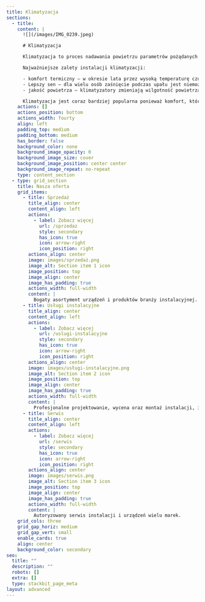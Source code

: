 ```yaml
---
title: Klimatyzacja
sections:
  - title:
    content: |
      ![](/images/IMG_0239.jpeg)

      # Klimatyzacja

      Klimatyzacja to proces nadawania powietrzu parametrów pożądanych ze względów higienicznych. W przeciwieństwie do wentylacji klimatyzacja nie ma na celu wymieniać powietrza w pomieszczeniu z zewnętrznym, tylko zmieniać jego właściwości.

      Najważniejsze zalety instalacji klimatyzacji:

      - komfort termiczny – w okresie lata przez wysoką temperaturę czujemy się gorzej oraz jesteśmy mniej wydajni. Dzięki klimatyzacji możemy zarówno wypocząć oraz pracować efektywniej.
      - Lepszy sen – dla wielu osób zaśnięcie podczas upału jest niemożliwe. Według badań naukowych optymalna temperatura do snu to 18-21o W cieplejsze dni jest to nie do osiągnięcia bez klimatyzacji.
      - jakość powietrza – klimatyzatory zmieniają wilgotność powietrza oraz mogą być wyposażone w filtry, które usuwają zanieczyszczenia.

      Klimatyzacja jest coraz bardziej popularna ponieważ komfort, który zapewnia jest niesamowity. Przez zjawisko globalnego ocieplenia z roku na rok będzie coraz cieplej, dlatego staje się ona standardem w nowoczesnym budownictwie.
    actions: []
    actions_position: bottom
    actions_width: fourty
    align: left
    padding_top: medium
    padding_bottom: medium
    has_border: false
    background_color: none
    background_image_opacity: 0
    background_image_size: cover
    background_image_position: center center
    background_image_repeat: no-repeat
    type: content_section
  - type: grid_section
    title: Nasza oferta
    grid_items:
      - title: Sprzedaż
        title_align: center
        content_align: left
        actions:
          - label: Zobacz więcej
            url: /sprzedaz
            style: secondary
            has_icon: true
            icon: arrow-right
            icon_position: right
        actions_align: center
        image: images/sprzedaż.png
        image_alt: Section item 1 icon
        image_position: top
        image_align: center
        image_has_padding: true
        actions_width: full-width
        content: |
          Bogaty asortyment urządzeń i produktów branży instalacyjnej.
      - title: Usługi instalacyjne
        title_align: center
        content_align: left
        actions:
          - label: Zobacz więcej
            url: /uslugi-instalacyjne
            style: secondary
            has_icon: true
            icon: arrow-right
            icon_position: right
        actions_align: center
        image: images/usługi-instalacyjne.png
        image_alt: Section item 2 icon
        image_position: top
        image_align: center
        image_has_padding: true
        actions_width: full-width
        content: |
          Profesjonalne projektowanie, wycena oraz montaż instalacji, i inne.
      - title: Serwis
        title_align: center
        content_align: left
        actions:
          - label: Zobacz więcej
            url: /serwis
            style: secondary
            has_icon: true
            icon: arrow-right
            icon_position: right
        actions_align: center
        image: images/serwis.png
        image_alt: Section item 3 icon
        image_position: top
        image_align: center
        image_has_padding: true
        actions_width: full-width
        content: |
          Autoryzowany serwis instalacji i urządzeń wielu marek.
    grid_cols: three
    grid_gap_horiz: medium
    grid_gap_vert: small
    enable_cards: true
    align: center
    background_color: secondary
seo:
  title: ""
  description: ""
  robots: []
  extra: []
  type: stackbit_page_meta
layout: advanced
---
```

